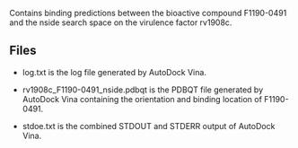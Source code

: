 Contains binding predictions between the bioactive compound F1190-0491 and the nside search space on the virulence factor rv1908c.

## Files

- log.txt is the log file generated by AutoDock Vina.

- rv1908c_F1190-0491_nside.pdbqt is the PDBQT file generated by AutoDock Vina containing the orientation and binding location of F1190-0491.

- stdoe.txt is the combined STDOUT and STDERR output of AutoDock Vina.

